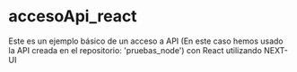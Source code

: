# accesoApi_react

Este es un ejemplo básico de un acceso a API (En este caso hemos usado la API creada en el repositorio: 'pruebas_node') con React utilizando NEXT-UI 
